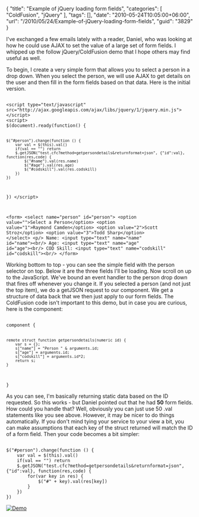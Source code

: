 {
	"title": "Example of jQuery loading form fields",
	"categories": [
		"ColdFusion",
		"jQuery"
	],
	"tags": [],
	"date": "2010-05-24T10:05:00+06:00",
	"url": "/2010/05/24/Example-of-jQuery-loading-form-fields",
	"guid": "3829"
}

I've exchanged a few emails lately with a reader, Daniel, who was looking at how he could use AJAX to set the value of a large set of form fields. I whipped up the follow jQuery/ColdFusion demo that I hope others may find useful as well.
<p>
<!--more-->
To begin, I create a very simple form that allows you to select a person in a drop down. When you select the person, we will use AJAX to get details on the user and then fill in the form fields based on that data. Here is the initial version.
<p>
<code>
&lt;script type="text/javascript" src="http://ajax.googleapis.com/ajax/libs/jquery/1/jquery.min.js"&gt;&lt;/script&gt;
&lt;script&gt;
$(document).ready(function() {

	$("#person").change(function () {
		var val = $(this).val()
		if(val == "") return
		$.getJSON("test.cfc?method=getpersondetails&returnformat=json", {"id":val}, function(res,code) {
			$("#name").val(res.name)
			$("#age").val(res.age)
			$("#codskill").val(res.codskill)
		})
	})

})
&lt;/script&gt;


&lt;form&gt;
&lt;select name="person" id="person"&gt;
	&lt;option value=""&gt;Select a Person&lt;/option&gt;
	&lt;option value="1"&gt;Raymond Camden&lt;/option&gt;
	&lt;option value="2"&gt;Scott Stroz&lt;/option&gt;
	&lt;option value="3"&gt;Todd Sharp&lt;/option&gt;
&lt;/select&gt;
&lt;p/&gt;
Name: &lt;input type="text" name="name" id="name"&gt;&lt;br/&gt;
Age: &lt;input type="text" name="age" id="age"&gt;&lt;br/&gt;
COD Skill: &lt;input type="text" name="codskill" id="codskill"&gt;&lt;br/&gt;
&lt;/form&gt;
</code>
<p>
Working bottom to top - you can see the simple field with the person selector on top. Below it are the three fields I'll be loading. Now scroll on up to the JavaScript. We've bound an event handler to the person drop down that fires off whenever you change it. If you selected a person (and not just the top item), we do a getJSON request to our component. We get a structure of data back that we then just apply to our form fields. The ColdFusion code isn't important to this demo, but in case you are curious, here is the component:
<p>
<code>
component {

	remote struct function getpersondetails(numeric id) {
		var s = {};
		s["name"] = "Person " & arguments.id;
		s["age"] = arguments.id;
		s["codskill"] = arguments.id*2;
		return s;
	}
}
</code>

<p>

As you can see, I'm basically returning static data based on the ID requested. So this works - but Daniel pointed out that he had <b>50</b> form fields. How could you handle that? Well, obviously you can just use 50 .val statements like you see above. However, it may be nicer to do things automatically. If you don't mind tying your service to your view a bit, you can make assumptions that each key of the struct returned will match the ID of a form field. Then your code becomes a bit simpler:

<p>

<code>
$("#person").change(function () {
	var val = $(this).val()
	if(val == "") return
	$.getJSON("test.cfc?method=getpersondetails&returnformat=json", {"id":val}, function(res,code) {
		for(var key in res) {
			$("#" + key).val(res[key])
		}
	})
})
</code>

<p>

<a href="http://www.raymondcamden.com/demos/may242010/test.cfm"><img src="http://www.coldfusionjedi.com/images/icon_128.png" title="Demo" border="0"></a>